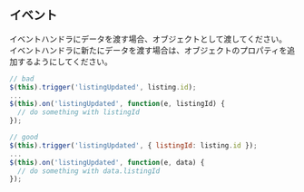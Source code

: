 ## イベント

イベントハンドラにデータを渡す場合、オブジェクトとして渡してください。
イベントハンドラに新たにデータを渡す場合は、オブジェクトのプロパティを追加するようにしてください。

```js
// bad
$(this).trigger('listingUpdated', listing.id);
...
$(this).on('listingUpdated', function(e, listingId) {
  // do something with listingId
});

// good
$(this).trigger('listingUpdated', { listingId: listing.id });
...
$(this).on('listingUpdated', function(e, data) {
  // do something with data.listingId
});
```
